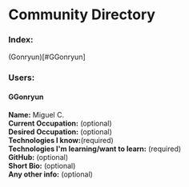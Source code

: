 # Community Directory
### Index:
(Gonryun)[#GGonryun]


### Users:
#### GGonryun
__Name:__ Miguel C.  
__Current Occupation:__ (optional)  
__Desired Occupation:__ (optional)  
__Technologies I know:__(required)  
__Technologies I'm learning/want to learn:__ (required)  
__GitHub:__ (optional)  
__Short Bio:__ (optional)  
__Any other info:__ (optional)  

